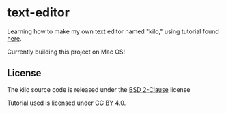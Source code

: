 # text-editor

Learning how to make my own text editor named "kilo," using tutorial found [here](https://viewsourcecode.org/snaptoken/kilo/index.html).

Currently building this project on Mac OS!

## License

The kilo source code is released under the [BSD 2-Clause](https://github.com/arielherrera/text-editor/blob/master/Attribution) license

Tutorial used is licensed under [CC BY 4.0](https://creativecommons.org/licenses/by/4.0/).
